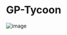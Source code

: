 # GP-Tycoon
 
![image](https://github.com/jgss-gabriel-sousa/GP-Tycoon/assets/42483024/28345947-4e35-4332-84e1-4258a7b48c5a)
